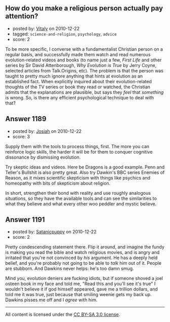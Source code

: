 ## How do you make a religious person actually pay attention?

- posted by: [Vitaly](https://stackexchange.com/users/-1/106-vitaly) on 2010-12-22
- tagged: `science-and-religion`, `psychology`, `advice`
- score: 2

To be more specific, I converse with a fundamentalist Christian person on a regular basis, and successfully made them watch and read numerous evolution-related videos and books (to name just a few, *First Life* and other series by Sir David Attenborough, *Why Evolution is True* by Jerry Coyne, selected articles from Talk.Origins, etc). The problem is that the person was taught to pretty much ignore anything that hints at evolution as an established fact. When explicitly inquired about their evolution-related thoughts of the TV series or book they read or watched, the Christian admits that the explanations are plausible, but says they *feel* that *something* is wrong. So, is there any efficient psychological technique to deal with that?


## Answer 1189

- posted by: [Josiah](https://stackexchange.com/users/-1/88-josiah) on 2010-12-22
- score: 3

Supply them with the tools to process things, first. The more you can reinforce logic skills, the harder it will be for them to conquer cognitive dissonance by dismissing evolution. 

Try skeptic ideas and videos. Here be Dragons is a good example. Penn and Teller's Bullshit is also pretty great. Also try Dawkin's BBC series Enemies of Reason, as it mixes scientific skepticism with things like psychics and homeopathy with bits of skepticism about religion.

In short, strengthen their bond with reality and use roughly analogous situations, so they have the available tools and can see the similarities to what they believe and what every other woo peddler and mystic believe.


## Answer 1191

- posted by: [Satanicpuppy](https://stackexchange.com/users/-1/169-satanicpuppy) on 2010-12-22
- score: 2

Pretty condescending statement there. Flip it around, and imagine the fundy is making you read the bible and watch religious movies, and is angry and irritated that you're not convinced by *his* argument. He has a deeply held belief, and you're probably not going to be able to *talk* him out of it. People are stubborn. And Dawkins never helps: he's too damn smug.

Mind you, evolution deniers are fucking idiots, but if someone shoved a joel osteen book in my face and told me, "Read this and you'll see it's true" I wouldn't believe it if god himself appeared, gave me a trillion dollars, and told me it was true, just because that smiling weenie gets my back up. Dawkins pisses me off and I *agree* with him.



---

All content is licensed under the [CC BY-SA 3.0 license](https://creativecommons.org/licenses/by-sa/3.0/).
